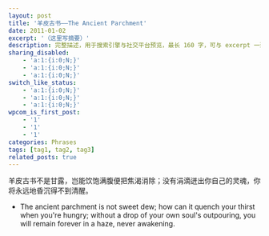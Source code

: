 ```yaml
---
layout: post
title: '羊皮古书——The Ancient Parchment'
date: 2011-01-02
excerpt: '（这里写摘要）'
description: 完整描述，用于搜索引擎与社交平台预览，最长 160 字，可与 excerpt 一致
sharing_disabled:
    - 'a:1:{i:0;N;}'
    - 'a:1:{i:0;N;}'
    - 'a:1:{i:0;N;}'
switch_like_status:
    - 'a:1:{i:0;N;}'
    - 'a:1:{i:0;N;}'
    - 'a:1:{i:0;N;}'
wpcom_is_first_post:
    - '1'
    - '1'
    - '1'
categories: Phrases
tags: [tag1, tag2, tag3]
related_posts: true
---
```


羊皮古书不是甘露，岂能饮饱满腹便把焦渴消除；没有涓滴迸出你自己的灵魂，你将永远地昏沉得不到清醒。

- The ancient parchment is not sweet dew; how can it quench your thirst when you're hungry; without a drop of your own soul's outpouring, you will remain forever in a haze, never awakening.